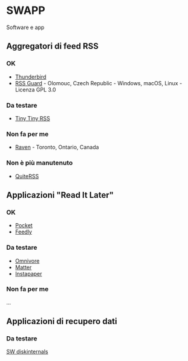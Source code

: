 # SWAPP
Software e app

## Aggregatori di feed RSS

### OK

- [Thunderbird](https://www.thunderbird.net/)
- [RSS Guard](https://github.com/martinrotter/rssguard/) - Olomouc, Czech Republic - Windows, macOS, Linux - Licenza GPL 3.0

### Da testare

- [Tiny Tiny RSS](https://tt-rss.org/)

### Non fa per me

- [Raven](https://ravenreader.app/) - Toronto, Ontario, Canada

### Non è più manutenuto

- [QuiteRSS](https://quiterss.org/)

## Applicazioni "Read It Later"

### OK

- [Pocket](https://getpocket.com/)
- [Feedly](https://feedly.com/)

### Da testare

- [Omnivore](https://omnivore.app/)
- [Matter](https://hq.getmatter.com/)
- [Instapaper](https://www.instapaper.com/)

### Non fa per me
...

## Applicazioni di recupero dati

### Da testare
[SW diskinternals](https://www.diskinternals.com/download/)

